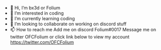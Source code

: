 - 👋 Hi, I’m bx3d or Folium
- 👀 I’m interested in coding
- 🌱 I’m currently learning coding
- 💞️ I’m looking to collaborate on working on discord stuff
- 📫 How to reach me 
Add me on discord
Folium#0017
Message me on twitter
OFCFolium or click link below to view my account
https://twitter.com/OFCFolium
